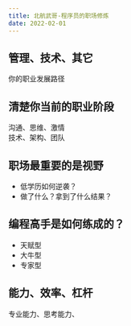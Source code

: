 ```yaml
---
title: 北航武哥-程序员的职场修炼
date: 2022-02-01 
---
```


## 管理、技术、其它
你的职业发展路径

## 清楚你当前的职业阶段
沟通、思维、激情  
技术、架构、团队

## 职场最重要的是视野
- 低学历如何逆袭？
- 做了什么？拿到了什么结果？

## 编程高手是如何练成的？
- 天赋型
- 大牛型
- 专家型

## 能力、效率、杠杆
专业能力、思考能力、
